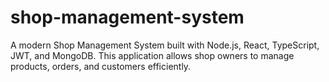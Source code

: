 # shop-management-system
A modern Shop Management System built with Node.js, React, TypeScript, JWT, and MongoDB. This application allows shop owners to manage products, orders, and customers efficiently.
